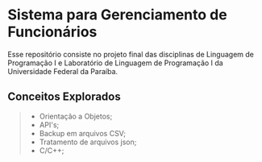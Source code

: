 # Sistema para Gerenciamento de Funcionários

Esse repositório consiste no projeto final das disciplinas de Linguagem de Programação I e Laboratório de Linguagem de Programação I da Universidade Federal da Paraíba. 



##  Conceitos Explorados

> * Orientação a Objetos;
> * API's;
> * Backup em arquivos CSV;
> * Tratamento de arquivos json;
> * C/C++;
